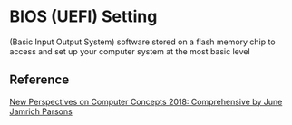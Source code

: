 # BIOS (UEFI) Setting

(Basic Input Output System) software stored on a flash memory chip to access and set up your computer system at the most basic level

## Reference

[New Perspectives on Computer Concepts 2018: Comprehensive by June Jamrich Parsons](https://www.amazon.ca/Perspectives-Computer-Concepts-2018-Comprehensive/dp/1305951492)
